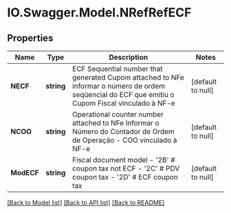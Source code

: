 # IO.Swagger.Model.NRefRefECF
## Properties

Name | Type | Description | Notes
------------ | ------------- | ------------- | -------------
**NECF** | **string** | ECF Sequential number that generated Cupom attached to NFe informar o número de ordem seqüencial do ECF que emitiu o Cupom Fiscal vinculado à NF-e  | [default to null]
**NCOO** | **string** | Operational counter number attached to NFe Informar o Número do Contador de Ordem de Operação - COO vinculado à NF-e  | [default to null]
**ModECF** | **string** | Fiscal document model - &#39;2B&#39; # coupon tax not ECF - &#39;2C&#39; # PDV coupon tax - &#39;2D&#39; # ECF coupon tax  | [default to null]

[[Back to Model list]](../README.md#documentation-for-models) [[Back to API list]](../README.md#documentation-for-api-endpoints) [[Back to README]](../README.md)

